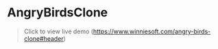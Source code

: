 # AngryBirdsClone
> Click to view live demo
> (https://www.winniesoft.com/angry-birds-clone#header)
